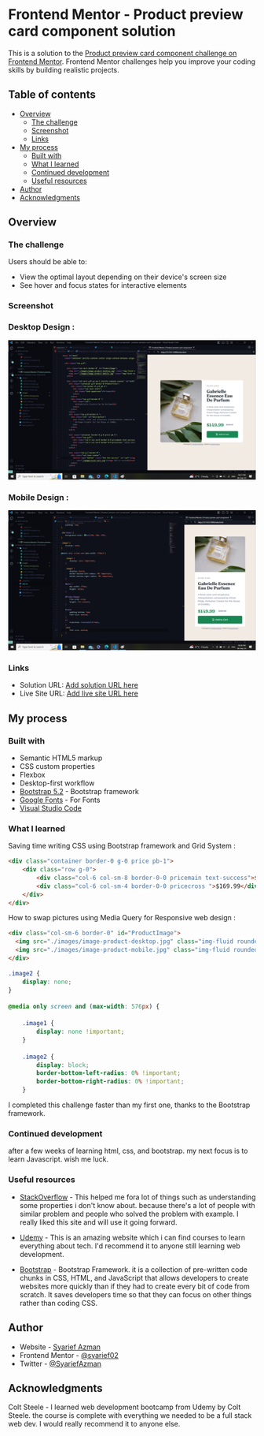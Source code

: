 # Frontend Mentor - Product preview card component solution

This is a solution to the [Product preview card component challenge on Frontend Mentor](https://www.frontendmentor.io/challenges/product-preview-card-component-GO7UmttRfa). Frontend Mentor challenges help you improve your coding skills by building realistic projects. 

## Table of contents

- [Overview](#overview)
	- [The challenge](#the-challenge)
	- [Screenshot](#screenshot)
	- [Links](#links)
- [My process](#my-process)
	- [Built with](#built-with)
	- [What I learned](#what-i-learned)
	- [Continued development](#continued-development)
	- [Useful resources](#useful-resources)
- [Author](#author)
- [Acknowledgments](#acknowledgments)

## Overview

### The challenge

Users should be able to:

- View the optimal layout depending on their device's screen size
- See hover and focus states for interactive elements

### Screenshot

### Desktop Design :
![](./images/desktop%20design.png)
### Mobile Design :
![](./images/mobile%20design.png)

### Links

- Solution URL: [Add solution URL here](https://github.com/syarief02/product-preview-card-component.git)
- Live Site URL: [Add live site URL here](https://syarief02.github.io/product-preview-card-component/)

## My process

### Built with

- Semantic HTML5 markup
- CSS custom properties
- Flexbox
- Desktop-first workflow
- [Bootstrap 5.2](https://getbootstrap.com/docs/5.2/) - Bootstrap framework
- [Google Fonts](https://fonts.google.com/) - For Fonts
- [Visual Studio Code](https://code.visualstudio.com/)

### What I learned

Saving time writing CSS using Bootstrap framework and Grid System :

```html
<div class="container border-0 g-0 price pb-1">
	<div class="row g-0">
		<div class="col-6 col-sm-8 border-0-0 pricemain text-success">$149.99</div>
		<div class="col-6 col-sm-4 border-0-0 pricecross ">$169.99</div>
	</div>
</div>
```

How to swap pictures using Media Query for Responsive web design :		

```html
<div class="col-sm-6 border-0" id="ProductImage">
  <img src="./images/image-product-desktop.jpg" class="img-fluid rounded-3 image1" alt="">
  <img src="./images/image-product-mobile.jpg" class="img-fluid rounded-3 image2" alt="">
</div>
```
```css
.image2 {
    display: none;
}

@media only screen and (max-width: 576px) {

    .image1 {
        display: none !important;
    }

    .image2 {
        display: block;
        border-bottom-left-radius: 0% !important;
        border-bottom-right-radius: 0% !important;
    }
```
I completed this challenge faster than my first one, thanks to the Bootstrap framework.

### Continued development

after a few weeks of learning html, css, and bootstrap. my next focus is to learn Javascript. wish me luck.

### Useful resources

- [StackOverflow](https://stackoverflow.com/questions/52941346/css-height-calc100vh-vs-height-100vh) - This helped me fora lot of things such as understanding some properties i don't know about. because there's a lot of people with similar problem and people who solved the problem with example. I really liked this site and will use it going forward.

- [Udemy](https://www.udemy.com/course/the-web-developer-bootcamp/) - This is an amazing website which i can find courses to learn everything about tech. I'd recommend it to anyone still learning web development.

- [Bootstrap](https://getbootstrap.com/) - Bootstrap Framework. it is a collection of pre-written code chunks in CSS, HTML, and JavaScript that allows developers to create websites more quickly than if they had to create every bit of code from scratch. It saves developers time so that they can focus on other things rather than coding CSS.


## Author

- Website - [Syarief Azman](https://github.com/syarief02)
- Frontend Mentor - [@syarief02](https://www.frontendmentor.io/profile/syarief02)
- Twitter - [@SyariefAzman](https://www.twitter.com/SyariefAzman)

## Acknowledgments

Colt Steele - I learned web development bootcamp from Udemy by Colt Steele. the course is complete with everything we needed to be a full stack web dev. I would really recommend it to anyone else.